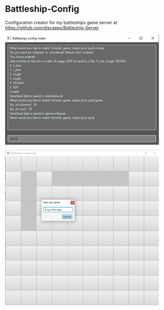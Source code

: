 # Battleship-Config
Configuration creator for my battleships game server at https://github.com/discapes/Battleship-Server

![](screenshot1.png)

![](screenshot2.png)
